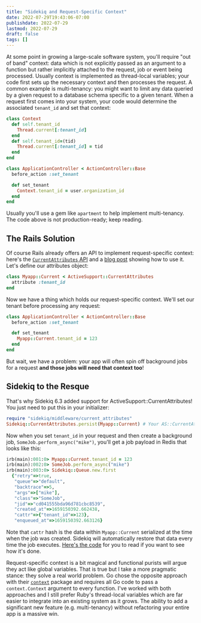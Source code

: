 ```yaml
---
title: "Sidekiq and Request-Specific Context"
date: 2022-07-29T19:43:06-07:00
publishdate: 2022-07-29
lastmod: 2022-07-29
draft: false
tags: []
---
```


At some point in growing a large-scale software system, you'll require "out of band" context: data which is not explicitly passed as an argument to a function but rather implicitly attached to the request, job or event being processed.
Usually context is implemented as thread-local variables; your code first sets up the necessary context and then processes the request.
A common example is multi-tenancy: you might want to limit any data queried by a given request to a database schema specific to a given tenant.
When a request first comes into your system, your code would determine the associated `tenant_id` and set that context:

```ruby
class Context
  def self.tenant_id
    Thread.current[:tenant_id]
  end
  def self.tenant_id=(tid)
    Thread.current[:tenant_id] = tid
  end
end
```

```ruby
class ApplicationController < ActionController::Base
  before_action :set_tenant

  def set_tenant
    Context.tenant_id = user.organization_id
  end
end
```

Usually you'll use a gem like `apartment` to help implement multi-tenancy. The code above is not production-ready; keep reading.

## The Rails Solution

Of course Rails already offers an API to implement request-specific context: here's the [`CurrentAttributes` API](https://api.rubyonrails.org/classes/ActiveSupport/CurrentAttributes.html) and a [blog post](https://fullstackheroes.com/tutorials/rails/current-attributes/) showing how to use it. Let's define our attributes object:

```ruby
class Myapp::Current < ActiveSupport::CurrentAttributes
  attribute :tenant_id
end
```

Now we have a thing which holds our request-specific context. We'll set our tenant before processing any request:

```ruby
class ApplicationController < ActionController::Base
  before_action :set_tenant

  def set_tenant
    Myapp::Current.tenant_id = 123
  end
end
```

But wait, we have a problem: your app will often spin off background jobs for a request **and those jobs will need that context too**!

## Sidekiq to the Resque

That's why Sidekiq 6.3 added support for ActiveSupport::CurrentAttributes!
You just need to put this in your initializer:

```ruby
require "sidekiq/middleware/current_attributes"
Sidekiq::CurrentAttributes.persist(Myapp::Current) # Your AS::CurrentAttributes singleton
```

Now when you set `tenant_id` in your request and then create a background job, `SomeJob.perform_async("mike")`, you'll get a job payload in Redis that looks like this:

```ruby
irb(main):001:0> Myapp::Current.tenant_id = 123
irb(main):002:0> SomeJob.perform_async("mike")
irb(main):003:0> Sidekiq::Queue.new.first
  {"retry"=>true,
   "queue"=>"default",
   "backtrace"=>5,
   "args"=>["mike"],
   "class"=>"SomeJob",
   "jid"=>"cd041555bda96d781cbc8539",
   "created_at"=>1659150392.662438,
   "cattr"=>{"tenant_id"=>123},
   "enqueued_at"=>1659150392.663126}
```

Note that `cattr` hash is the data within `Myapp::Current` serialized at the time when the job was created.
Sidekiq will automatically restore that data every time the job executes.
[Here's the code](https://github.com/sidekiq/sidekiq/blob/main/lib/sidekiq/middleware/current_attributes.rb) for you to read if you want to see how it's done.

Request-specific context is a bit magical and functional purists will argue they act like global variables.
That is true but I take a more pragmatic stance: they solve a real world problem.
Go chose the opposite approach with their [`context`](https://pkg.go.dev/context) package and requires all Go code to pass a `context.Context` argument to every function.
I've worked with both approaches and I still prefer Ruby's thread-local variables which are far easier to integrate into an existing system as it grows.
The ability to add a significant new feature (e.g. multi-tenancy) without refactoring your entire app is a massive win.
